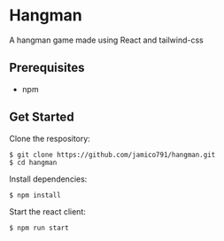 # Hangman

A hangman game made using React and tailwind-css

## Prerequisites

- npm

## Get Started

Clone the respository:

```
$ git clone https://github.com/jamico791/hangman.git
$ cd hangman
```

Install dependencies:

```
$ npm install
```

Start the react client:

```
$ npm run start
```
